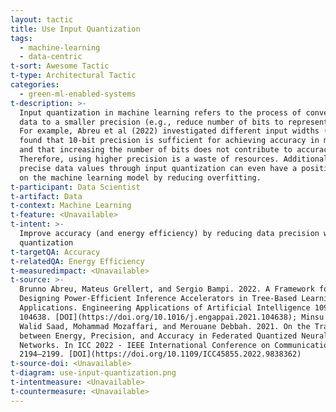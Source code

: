 ```yaml
---
layout: tactic
title: Use Input Quantization
tags:
  - machine-learning
  - data-centric
t-sort: Awesome Tactic
t-type: Architectural Tactic
categories:
  - green-ml-enabled-systems
t-description: >-
  Input quantization in machine learning refers to the process of converting
  data to a smaller precision (e.g., reduce number of bits to represent data).
  For example, Abreu et al (2022) investigated different input widths (bits) and
  found that 10-bit precision is sufficient for achieving accuracy in models,
  and that increasing the number of bits does not contribute to accuracy.
  Therefore, using higher precision is a waste of resources. Additionally, using
  precise data values through input quantization can even have a positive impact
  on the machine learning model by reducing overfitting.
t-participant: Data Scientist
t-artifact: Data
t-context: Machine Learning
t-feature: <Unavailable>
t-intent: >-
  Improve accuracy (and energy efficiency) by reducing data precision with input
  quantization
t-targetQA: Accuracy
t-relatedQA: Energy Efficiency
t-measuredimpact: <Unavailable>
t-source: >-
  Brunno Abreu, Mateus Grellert, and Sergio Bampi. 2022. A Framework for
  Designing Power-Efficient Inference Accelerators in Tree-Based Learning
  Applications. Engineering Applications of Artificial Intelligence 109 (2022),
  104638. [DOI](https://doi.org/10.1016/j.engappai.2021.104638); Minsu Kim,
  Walid Saad, Mohammad Mozaffari, and Merouane Debbah. 2021. On the Tradeoff
  between Energy, Precision, and Accuracy in Federated Quantized Neural
  Networks. In ICC 2022 - IEEE International Conference on Communications.
  2194–2199. [DOI](https://doi.org/10.1109/ICC45855.2022.9838362)
t-source-doi: <Unavailable>
t-diagram: use-input-quantization.png
t-intentmeasure: <Unavailable>
t-countermeasure: <Unavailable>
---
```


